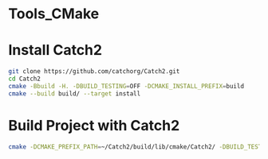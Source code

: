 # Tools_CMake

# Install Catch2
```bash
git clone https://github.com/catchorg/Catch2.git
cd Catch2
cmake -Bbuild -H. -DBUILD_TESTING=OFF -DCMAKE_INSTALL_PREFIX=build
cmake --build build/ --target install
```

# Build Project with Catch2
```bash
cmake -DCMAKE_PREFIX_PATH=~/Catch2/build/lib/cmake/Catch2/ -DBUILD_TESTS=ON ..
```
